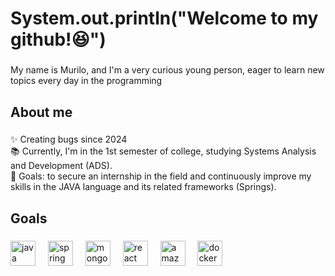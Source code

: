 <h1 align="left">System.out.println("Welcome to my github!😆")</h1>

###

<p align="left">My name is Murilo, and I'm a very curious young person, eager to learn new topics every day in the programming</p>

###

<h2 align="left">About me</h2>

###

<p align="left">✨ Creating bugs since 2024<br>📚 Currently, I'm in the 1st semester of college, studying Systems Analysis and Development (ADS).<br>🎲 Goals: to secure an internship in the field and continuously improve my skills in the JAVA language and its related frameworks (Springs).</p>

###

<h2 align="left">Goals</h2>

###

<div align="left">
<img src="https://cdn.jsdelivr.net/gh/devicons/devicon/icons/java/java-original.svg" height="40" alt="java logo"  />
    <img width="12" />
    <img src="https://cdn.jsdelivr.net/gh/devicons/devicon/icons/spring/spring-original.svg" height="40" alt="spring logo"  />
    <img width="12" />
    <img src="https://cdn.jsdelivr.net/gh/devicons/devicon/icons/mongodb/mongodb-original.svg" height="40" alt="mongodb logo"  />
    <img width="12" />
    <img src="https://cdn.jsdelivr.net/gh/devicons/devicon/icons/react/react-original.svg" height="40" alt="react logo"  />
    <img width="12" />
    <img src="https://cdn.jsdelivr.net/gh/devicons/devicon/icons/amazonwebservices/amazonwebservices-line-wordmark.svg" height="40" alt="amazonwebservices logo"  />
    <img width="12" />
    <img src="https://cdn.jsdelivr.net/gh/devicons/devicon/icons/docker/docker-original.svg" height="40" alt="docker logo"  />
  </div>
  
  ###
